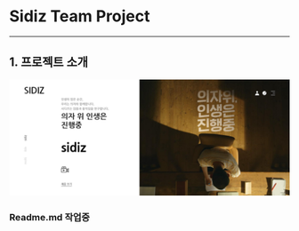 # Sidiz Team Project
---

## 1. 프로젝트 소개

![sidiz_p_main.png](project_images/sidiz_p_main.png)

### Readme.md 작업중
